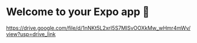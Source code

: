 # Welcome to your Expo app 👋
https://drive.google.com/file/d/1nNKt5L2xrI5S7MISvOOXkMw_wHmr4mWv/view?usp=drive_link
 
